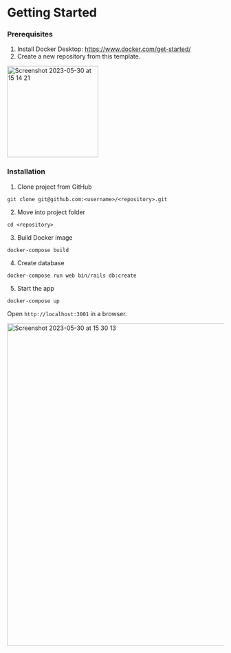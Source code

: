 # Getting Started

### Prerequisites
1. Install Docker Desktop: https://www.docker.com/get-started/
2. Create a new repository from this template.
<img width="212" alt="Screenshot 2023-05-30 at 15 14 21" src="https://github.com/paulosilva86/rails-starter/assets/1209182/6c61a1d2-cce0-4377-abc5-69e3556dddda">


### Installation
1. Clone project from GitHub
```console
git clone git@github.com:<username>/<repository>.git
```

2. Move into project folder
```console
cd <repository>
```

3. Build Docker image
```console
docker-compose build
```

4. Create database
```console
docker-compose run web bin/rails db:create
```

5. Start the app
```console
docker-compose up
```

Open `http://localhost:3001` in a browser.

<img width="749" alt="Screenshot 2023-05-30 at 15 30 13" src="https://github.com/paulosilva86/rails-starter/assets/1209182/f0d9256f-6f10-46d4-bfc6-b1beadf0cb0e">


